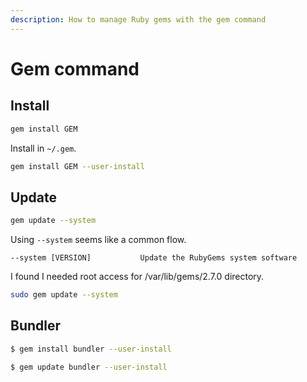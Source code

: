 ```yaml
---
description: How to manage Ruby gems with the gem command
---
```

# Gem command


## Install

```sh
gem install GEM
```

Install in `~/.gem`.

```sh
gem install GEM --user-install
```


## Update

```sh
gem update --system
```

Using `--system` seems like a common flow.

```
--system [VERSION]           Update the RubyGems system software
```

I found I needed root access for /var/lib/gems/2.7.0 directory.

```sh
sudo gem update --system
```


## Bundler

```sh
$ gem install bundler --user-install
```

```sh
$ gem update bundler --user-install
```
